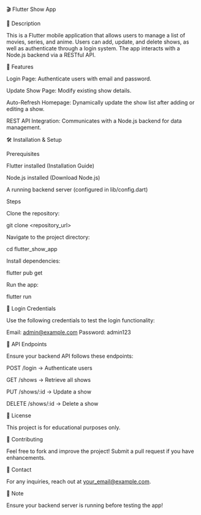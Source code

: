 🎬 Flutter Show App

📌 Description

This is a Flutter mobile application that allows users to manage a list of movies, series, and anime. Users can add, update, and delete shows, as well as authenticate through a login system. The app interacts with a Node.js backend via a RESTful API.

🚀 Features

Login Page: Authenticate users with email and password.

Update Show Page: Modify existing show details.

Auto-Refresh Homepage: Dynamically update the show list after adding or editing a show.

REST API Integration: Communicates with a Node.js backend for data management.

🛠️ Installation & Setup

Prerequisites

Flutter installed (Installation Guide)

Node.js installed (Download Node.js)

A running backend server (configured in lib/config.dart)

Steps

Clone the repository:

git clone <repository_url>

Navigate to the project directory:

cd flutter_show_app

Install dependencies:

flutter pub get

Run the app:

flutter run

🔑 Login Credentials

Use the following credentials to test the login functionality:

Email: admin@example.com
Password: admin123

📂 API Endpoints

Ensure your backend API follows these endpoints:

POST /login → Authenticate users

GET /shows → Retrieve all shows

PUT /shows/:id → Update a show

DELETE /shows/:id → Delete a show

📜 License

This project is for educational purposes only.

🤝 Contributing

Feel free to fork and improve the project! Submit a pull request if you have enhancements.

📧 Contact

For any inquiries, reach out at your_email@example.com.

📝 Note

Ensure your backend server is running before testing the app!
